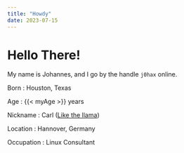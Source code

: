 ```yaml
---
title: "Howdy"
date: 2023-07-15
---
```


# Hello There!

My name is Johannes, and I go by the handle `j0hax` online.

Born
: Houston, Texas

Age
: {{< myAge >}} years

Nickname
: Carl ([Like the llama](https://youtu.be/kZUPCB9533Y))

Location
: Hannover, Germany

Occupation
: Linux Consultant
